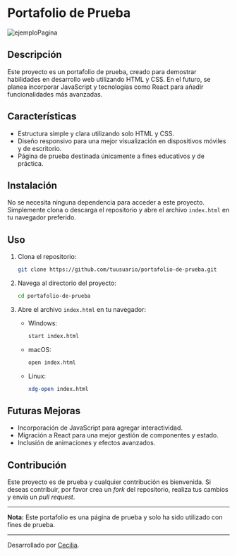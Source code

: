 # Portafolio de Prueba
![ejemploPagina](https://github.com/user-attachments/assets/4bda33b0-a391-4f2c-8e3c-b37502565f99)


## Descripción

Este proyecto es un portafolio de prueba, creado para demostrar habilidades en desarrollo web utilizando HTML y CSS. En el futuro, se planea incorporar JavaScript y tecnologías como React para añadir funcionalidades más avanzadas. 

## Características

- Estructura simple y clara utilizando solo HTML y CSS.
- Diseño responsivo para una mejor visualización en dispositivos móviles y de escritorio.
- Página de prueba destinada únicamente a fines educativos y de práctica.

## Instalación

No se necesita ninguna dependencia para acceder a este proyecto. Simplemente clona o descarga el repositorio y abre el archivo `index.html` en tu navegador preferido.

## Uso

1. Clona el repositorio:
    ```sh
    git clone https://github.com/tuusuario/portafolio-de-prueba.git
    ```
2. Navega al directorio del proyecto:
    ```sh
    cd portafolio-de-prueba
    ```
3. Abre el archivo `index.html` en tu navegador:

    - Windows: 
        ```sh
        start index.html
        ```
    - macOS:
        ```sh
        open index.html
        ```
    - Linux:
        ```sh
        xdg-open index.html
        ```

## Futuras Mejoras

- Incorporación de JavaScript para agregar interactividad.
- Migración a React para una mejor gestión de componentes y estado.
- Inclusión de animaciones y efectos avanzados.

## Contribución

Este proyecto es de prueba y cualquier contribución es bienvenida. Si deseas contribuir, por favor crea un *fork* del repositorio, realiza tus cambios y envía un *pull request*.

---

**Nota:** Este portafolio es una página de prueba y solo ha sido utilizado con fines de prueba.

---

Desarrollado por [Cecilia]([https://github.com/tuusuario](https://github.com/Ceciliapradob)).
